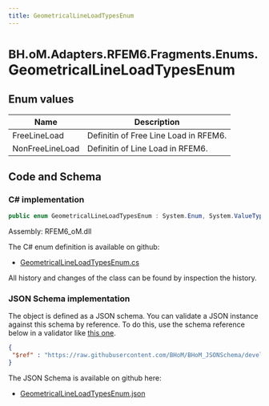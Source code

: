 ```yaml
---
title: GeometricalLineLoadTypesEnum
---
```


# <small>BH.oM.Adapters.RFEM6.Fragments.Enums.</small>**GeometricalLineLoadTypesEnum**



## Enum values

| Name            | Description                                                    |
|-----------------|----------------------------------------------------------------|
| FreeLineLoad |  Definitin of Free Line Load in RFEM6.  |
| NonFreeLineLoad |  Definitin of Line Load in RFEM6.  |


## Code and Schema

### C# implementation

``` C# title="C#"
public enum GeometricalLineLoadTypesEnum : System.Enum, System.ValueType, System.IComparable, System.ISpanFormattable, System.IFormattable, System.IConvertible
```

Assembly: RFEM6_oM.dll

The C# enum definition is available on github:

- [GeometricalLineLoadTypesEnum.cs](https://github.com/BHoM/RFEM6_Toolkit/blob/develop/RFEM6_oM/Fragments\Enums\GeometricalLineLoadTypesEnum.cs)

All history and changes of the class can be found by inspection the history.
### JSON Schema implementation

The object is defined as a JSON schema. You can validate a JSON instance against this schema by reference. To do this, use the schema reference below in a validator like [this one](https://www.jsonschemavalidator.net/).

``` json title="JSON Schema"
{
 "$ref" : "https://raw.githubusercontent.com/BHoM/BHoM_JSONSchema/develop/RFEM6_oM/Fragments/Enums/GeometricalLineLoadTypesEnum.json"
}
```

The JSON Schema is available on github here:

- [GeometricalLineLoadTypesEnum.json](https://github.com/BHoM/BHoM_JSONSchema/blob/develop/RFEM6_oM/Fragments/Enums/GeometricalLineLoadTypesEnum.json)
